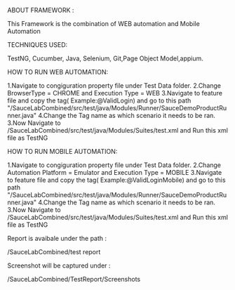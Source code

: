 ABOUT FRAMEWORK :

This Framework is the combination of WEB automation and Mobile Automation

TECHNIQUES USED:

TestNG, Cucumber, Java, Selenium, Git,Page Object Model,appium.

HOW TO RUN WEB AUTOMATION:

1.Navigate to congiguration property file under Test Data folder.
2.Change BrowserType = CHROME and Execution Type = WEB
3.Navigate to feature file and copy the tag( Example:@ValidLogin) and go to this path "/SauceLabCombined/src/test/java/Modules/Runner/SauceDemoProductRunner.java"
4.Change the Tag name as which scenario it needs to be ran.
3.Now Navigate to /SauceLabCombined/src/test/java/Modules/Suites/test.xml and Run this xml file as TestNG

HOW TO RUN MOBILE AUTOMATION:

1.Navigate to congiguration property file under Test Data folder.
2.Change Automation Platform = Emulator and Execution Type = MOBILE
3.Navigate to feature file and copy the tag( Example:@ValidLoginMobile) and go to this path "/SauceLabCombined/src/test/java/Modules/Runner/SauceDemoProductRunner.java"
4.Change the Tag name as which scenario it needs to be ran.
3.Now Navigate to /SauceLabCombined/src/test/java/Modules/Suites/test.xml and Run this xml file as TestNG

Report is avaibale under the path :

/SauceLabCombined/test report

Screenshot will be captured under :

/SauceLabCombined/TestReport/Screenshots
